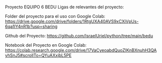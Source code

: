 Proyecto EQUIPO 6 BEDU
Ligas de relevantes del proyecto:

Folder del proyecto para el uso con Google Colab:
https://drive.google.com/drive/folders/1RtgUXA40AVS9xCXiVpUs-6qa1IY4nR1b?usp=sharing

Github del Proyecto:
https://github.com/IsraelUriel/python/tree/main/bedu

Notebook del Proyecto en Google Colab:
https://colab.research.google.com/drive/17VaCyeoabdQuoZIKnBXnuhH3QAyhSnJ5#scrollTo=QYuAXxjbL5PE
